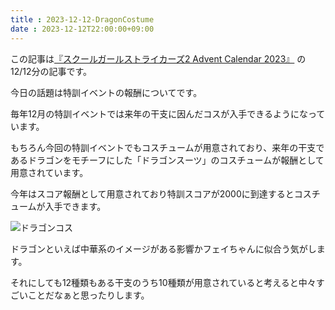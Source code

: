 ```yaml
---
title : 2023-12-12-DragonCostume
date : 2023-12-12T22:00:00+09:00
---
```


この記事は[『スクールガールストライカーズ2 Advent Calendar 2023』](https://adventar.org/calendars/8657) の12/12分の記事です。

今日の話題は特訓イベントの報酬についてです。

毎年12月の特訓イベントでは来年の干支に因んだコスが入手できるようになっています。


もちろん今回の特訓イベントでもコスチュームが用意されており、来年の干支であるドラゴンをモチーフにした「ドラゴンスーツ」のコスチュームが報酬として用意されています。


今年はスコア報酬として用意されており特訓スコアが2000に到達するとコスチュームが入手できます。


![ドラゴンコス](post/2023-12-12/20231212.PNG)

ドラゴンといえば中華系のイメージがある影響かフェイちゃんに似合う気がします。


それにしても12種類もある干支のうち10種類が用意されていると考えると中々すごいことだなぁと思ったりします。